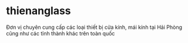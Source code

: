 # thienanglass
Đơn vị chuyên cung cấp các loại thiết bị cửa kính, mái kính tại Hải Phòng cũng như các tỉnh thành khác trên toàn quốc
